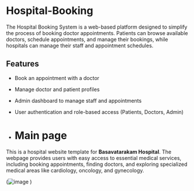 # Hospital-Booking
The Hospital Booking System is a web-based platform designed to simplify the process of booking doctor appointments. Patients can browse available doctors, schedule appointments, and manage their bookings, while hospitals can manage their staff and appointment schedules.
## Features
- Book an appointment with a doctor
- Manage doctor and patient profiles
- Admin dashboard to manage staff and appointments
- User authentication and role-based access (Patients, Doctors, Admin)

- # Main page

This is a hospital website template for **Basavatarakam Hospital**. The webpage provides users with easy access to essential medical services, including booking appointments, finding doctors, and exploring specialized medical areas like cardiology, oncology, and gynecology.

(![image](https://github.com/user-attachments/assets/35fbc0d1-60c2-4b36-a7cb-35214fdd54fb)
)


